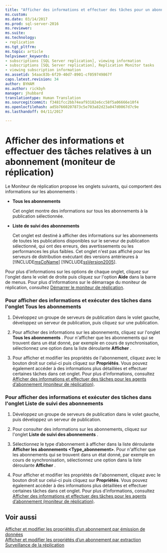 ```yaml
---
title: "Afficher des informations et effectuer des tâches pour un abonnement (moniteur de réplication) | Microsoft Docs"
ms.custom: 
ms.date: 03/14/2017
ms.prod: sql-server-2016
ms.reviewer: 
ms.suite: 
ms.technology:
- replication
ms.tgt_pltfrm: 
ms.topic: article
helpviewer_keywords:
- subscriptions [SQL Server replication], viewing information
- subscriptions [SQL Server replication], Replication Monitor tasks
- viewing subscription information
ms.assetid: 54aac83b-6f29-40d7-8901-cf059749867f
caps.latest.revision: 34
author: BYHAM
ms.author: rickbyh
manager: jhubbard
translationtype: Human Translation
ms.sourcegitcommit: f3481fcc2bb74eaf93182e6cc58f5a06666e10f4
ms.openlocfilehash: ad5b7660207873c5e703a82d23a047d0067d7c9e
ms.lasthandoff: 04/11/2017

---
```

# <a name="view-information-and-perform-tasks-for-a-subscription-replication-monitor"></a>Afficher des informations et effectuer des tâches relatives à un abonnement (moniteur de réplication)
  Le Moniteur de réplication propose les onglets suivants, qui comportent des informations sur les abonnements :  
  
-   **Tous les abonnements**  
  
     Cet onglet montre des informations sur tous les abonnements à la publication sélectionnée.  
  
-   **Liste de suivi des abonnements**  
  
     Cet onglet est destiné à afficher des informations sur les abonnements de toutes les publications disponibles sur le serveur de publication sélectionné, qui ont des erreurs, des avertissements ou les performances les plus faibles. Cet onglet n'est pas affiché pour les serveurs de distribution exécutant des versions antérieures à [!INCLUDE[msCoName](../../../includes/msconame-md.md)] [!INCLUDE[ssVersion2005](../../../includes/ssversion2005-md.md)].  
  
 Pour plus d'informations sur les options de chaque onglet, cliquez sur l'onglet dans le volet de droite puis cliquez sur l'option **Aide** dans la barre de menus. Pour plus d’informations sur le démarrage du moniteur de réplication, consultez [Démarrer le moniteur de réplication](../../../relational-databases/replication/monitor/start-the-replication-monitor.md).  
  
### <a name="to-view-information-and-perform-tasks-for-subscriptions-in-the-all-subscriptions-tab"></a>Pour afficher des informations et exécuter des tâches dans l'onglet Tous les abonnements  
  
1.  Développez un groupe de serveurs de publication dans le volet gauche, développez un serveur de publication, puis cliquez sur une publication.  
  
2.  Pour afficher des informations sur les abonnements, cliquez sur l'onglet **Tous les abonnements** . Pour n'afficher que les abonnements qui se trouvent dans un état donné, par exemple en cours de synchronisation, sélectionnez une option dans la liste déroulante **Afficher** .  
  
3.  Pour afficher et modifier les propriétés de l'abonnement, cliquez avec le bouton droit sur celui-ci puis cliquez sur **Propriétés**. Vous pouvez également accéder à des informations plus détaillées et effectuer certaines tâches dans cet onglet. Pour plus d’informations, consultez [Afficher des informations et effectuer des tâches pour les agents d’abonnement &#40;moniteur de réplication&#41;](../../../relational-databases/replication/monitor/view-information-and-perform-tasks-for-subscription-agents.md).  
  
### <a name="to-view-information-and-perform-tasks-for-subscriptions-in-the-subscription-watch-list-tab"></a>Pour afficher des informations et exécuter des tâches dans l'onglet Liste de suivi des abonnements  
  
1.  Développez un groupe de serveurs de publication dans le volet gauche, puis développez un serveur de publication.  
  
2.  Pour consulter des informations sur les abonnements, cliquez sur l'onglet **Liste de suivi des abonnements** .  
  
3.  Sélectionnez le type d’abonnement à afficher dans la liste déroulante **Afficher les abonnements \<Type_abonnement>**. Pour n'afficher que les abonnements qui se trouvent dans un état donné, par exemple en cours de synchronisation, sélectionnez une option dans la liste déroulante **Afficher** .  
  
4.  Pour afficher et modifier les propriétés de l'abonnement, cliquez avec le bouton droit sur celui-ci puis cliquez sur **Propriétés**. Vous pouvez également accéder à des informations plus détaillées et effectuer certaines tâches dans cet onglet. Pour plus d’informations, consultez [Afficher des informations et effectuer des tâches pour les agents d’abonnement &#40;moniteur de réplication&#41;](../../../relational-databases/replication/monitor/view-information-and-perform-tasks-for-subscription-agents.md).  
  
## <a name="see-also"></a>Voir aussi  
 [Afficher et modifier les propriétés d’un abonnement par émission de données](../../../relational-databases/replication/view-and-modify-push-subscription-properties.md)   
 [Afficher et modifier les propriétés d’un abonnement par extraction](../../../relational-databases/replication/view-and-modify-pull-subscription-properties.md)   
 [Surveillance de la réplication](../../../relational-databases/replication/monitor/monitoring-replication-overview.md)  
  
  
